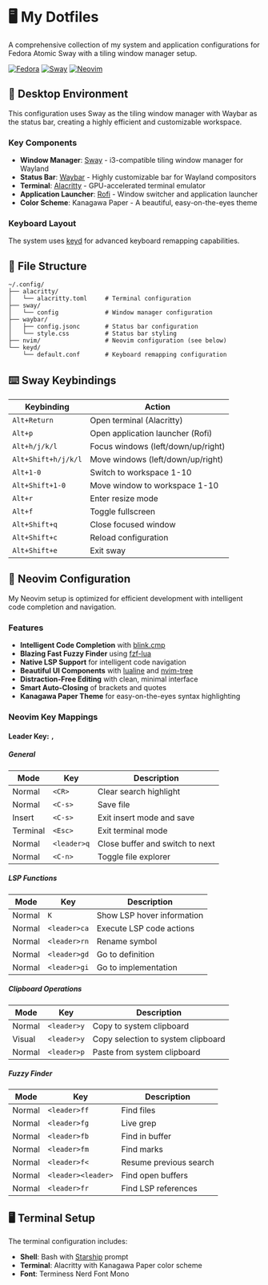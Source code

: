 # 🖥️ My Dotfiles

A comprehensive collection of my system and application configurations for Fedora Atomic Sway with a tiling window manager setup.

[![Fedora](https://img.shields.io/badge/Fedora-51A2DA?style=for-the-badge&logo=fedora&logoColor=white)](https://getfedora.org/)
[![Sway](https://img.shields.io/badge/Sway-83A598?style=for-the-badge&logo=sway&logoColor=white)](https://swaywm.org/)
[![Neovim](https://img.shields.io/badge/Neovim-55a4fb?style=for-the-badge&logo=neovim&logoColor=white)](https://neovim.io/)

## 🎨 Desktop Environment

This configuration uses Sway as the tiling window manager with Waybar as the status bar, creating a highly efficient and customizable workspace.

### Key Components
- **Window Manager**: [Sway](https://swaywm.org/) - i3-compatible tiling window manager for Wayland
- **Status Bar**: [Waybar](https://github.com/Alexays/Waybar) - Highly customizable bar for Wayland compositors
- **Terminal**: [Alacritty](https://github.com/alacritty/alacritty) - GPU-accelerated terminal emulator
- **Application Launcher**: [Rofi](https://github.com/davatorium/rofi) - Window switcher and application launcher
- **Color Scheme**: Kanagawa Paper - A beautiful, easy-on-the-eyes theme

### Keyboard Layout
The system uses [keyd](https://github.com/rvaiya/keyd) for advanced keyboard remapping capabilities.

## 📁 File Structure

```
~/.config/
├── alacritty/
│   └── alacritty.toml     # Terminal configuration
├── sway/
│   └── config             # Window manager configuration
├── waybar/
│   ├── config.jsonc       # Status bar configuration
│   └── style.css          # Status bar styling
├── nvim/                  # Neovim configuration (see below)
└── keyd/
    └── default.conf       # Keyboard remapping configuration
```

## ⌨️ Sway Keybindings

| Keybinding | Action |
|------------|--------|
| `Alt+Return` | Open terminal (Alacritty) |
| `Alt+p` | Open application launcher (Rofi) |
| `Alt+h/j/k/l` | Focus windows (left/down/up/right) |
| `Alt+Shift+h/j/k/l` | Move windows (left/down/up/right) |
| `Alt+1-0` | Switch to workspace 1-10 |
| `Alt+Shift+1-0` | Move window to workspace 1-10 |
| `Alt+r` | Enter resize mode |
| `Alt+f` | Toggle fullscreen |
| `Alt+Shift+q` | Close focused window |
| `Alt+Shift+c` | Reload configuration |
| `Alt+Shift+e` | Exit sway |

## 🌊 Neovim Configuration

My Neovim setup is optimized for efficient development with intelligent code completion and navigation.

### Features

- **Intelligent Code Completion** with [blink.cmp](https://github.com/saghen/blink.cmp)
- **Blazing Fast Fuzzy Finder** using [fzf-lua](https://github.com/ibhagwan/fzf-lua)
- **Native LSP Support** for intelligent code navigation
- **Beautiful UI Components** with [lualine](https://github.com/nvim-lualine/lualine.nvim) and [nvim-tree](https://github.com/kyazdani42/nvim-tree.lua)
- **Distraction-Free Editing** with clean, minimal interface
- **Smart Auto-Closing** of brackets and quotes
- **Kanagawa Paper Theme** for easy-on-the-eyes syntax highlighting

### Neovim Key Mappings

#### Leader Key: `,`

##### General
| Mode | Key | Description |
|------|-----|-------------|
| Normal | `<CR>` | Clear search highlight |
| Normal | `<C-s>` | Save file |
| Insert | `<C-s>` | Exit insert mode and save |
| Terminal | `<Esc>` | Exit terminal mode |
| Normal | `<leader>q` | Close buffer and switch to next |
| Normal | `<C-n>` | Toggle file explorer |

##### LSP Functions
| Mode | Key | Description |
|------|-----|-------------|
| Normal | `K` | Show LSP hover information |
| Normal | `<leader>ca` | Execute LSP code actions |
| Normal | `<leader>rn` | Rename symbol |
| Normal | `<leader>gd` | Go to definition |
| Normal | `<leader>gi` | Go to implementation |

##### Clipboard Operations
| Mode | Key | Description |
|------|-----|-------------|
| Normal | `<leader>y` | Copy to system clipboard |
| Visual | `<leader>y` | Copy selection to system clipboard |
| Normal | `<leader>p` | Paste from system clipboard |

##### Fuzzy Finder
| Mode | Key | Description |
|------|-----|-------------|
| Normal | `<leader>ff` | Find files |
| Normal | `<leader>fg` | Live grep |
| Normal | `<leader>fb` | Find in buffer |
| Normal | `<leader>fm` | Find marks |
| Normal | `<leader>f<` | Resume previous search |
| Normal | `<leader><leader>` | Find open buffers |
| Normal | `<leader>fr` | Find LSP references |

## 🖥️ Terminal Setup

The terminal configuration includes:

- **Shell**: Bash with [Starship](https://starship.rs/) prompt
- **Terminal**: Alacritty with Kanagawa Paper color scheme
- **Font**: Terminess Nerd Font Mono

